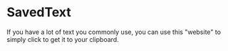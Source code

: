 # SavedText
If you have a lot of text you commonly use, you can use this "website" to simply click to get it to your clipboard.
